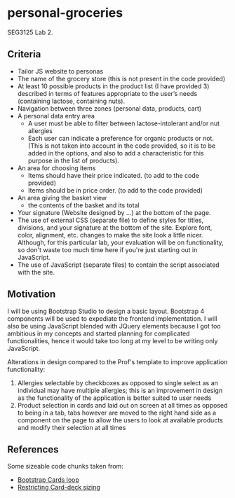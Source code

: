 # personal-groceries
SEG3125 Lab 2.

## Criteria

- Tailor JS website to personas
- The name of the grocery store (this is not present in the code provided)
- At least 10 possible products in the product list (I have provided 3) described in terms of features appropriate to the user’s needs (containing lactose, containing nuts).
- Navigation between three zones (personal data, products, cart)
- A personal data entry area
    - A user must be able to filter between lactose-intolerant and/or nut allergies
    - Each user can indicate a preference for organic products or not. (This is not taken into account in the code provided, so it is to be added in the options, and also to add a characteristic for this purpose in the list of products).
- An area for choosing items
    - Items should have their price indicated. (to add to the code provided)
    - Items should be in price order. (to add to the code provided)
- An area giving the basket view
    - the contents of the basket and its total
- Your signature (Website designed by ...) at the bottom of the page.
- The use of external CSS (separate file) to define styles for titles, divisions, and your signature at the bottom of the site. Explore font, color, alignment, etc. changes to make the site look a little nicer. Although, for this particular lab, your evaluation will be on functionality, so don't waste too much time here if you're just starting out in JavaScript.
- The use of JavaScript (separate files) to contain the script associated with the site.


## Motivation

I will be using Bootstrap Studio to design a basic layout. Bootstrap 4 components will be used to expediate the frontend implementation. I will also be using JavaScript blended with JQuery elements because I got too ambitious in my concepts and started planning for complicated functionalities, hence it would take too long at my level to be writing only JavaScript.

Alterations in design compared to the Prof's template to improve application functionality:

1. Allergies selectable by checkboxes as opposed to single select as an individual may have multiple allergies; this is an improvement in design as the functionality of the application is better suited to user needs
1. Product selection in cards and laid out on screen at all times as opposed to being in a tab, tabs however are moved to the right hand side as a component on the page to allow the users to look at available products and modify their selection at all times

## References

Some sizeable code chunks taken from:

- [Bootstrap Cards loop](https://stackoverflow.com/questions/63074270/create-a-loop-of-bootstrap-4-card-with-given-array)
- [Restricting Card-deck sizing](https://stackoverflow.com/questions/38895106/how-to-limit-number-of-columns-of-card-deck)
